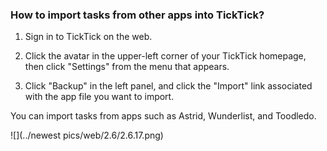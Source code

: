 ### How to import tasks from other apps into TickTick?

1. Sign in to TickTick on the web.

2. Click the avatar in the upper-left corner of your TickTick homepage, then click "Settings" from the menu that appears.

3. Click "Backup" in the left panel, and click the "Import" link associated with the app file you want to import.

You can import tasks from apps such as Astrid, Wunderlist, and Toodledo.

![](../newest pics/web/2.6/2.6.17.png)
